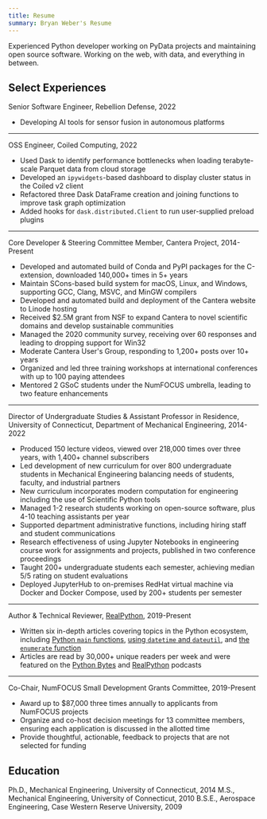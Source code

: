 ```yaml
---
title: Resume
summary: Bryan Weber's Resume
---
```


Experienced Python developer working on PyData projects and maintaining open source software. Working on the web, with data, and everything in between.

## Select Experiences

Senior Software Engineer, Rebellion Defense, 2022

- Developing AI tools for sensor fusion in autonomous platforms

---

OSS Engineer, Coiled Computing, 2022

- Used Dask to identify performance bottlenecks when loading terabyte-scale Parquet data from cloud storage
- Developed an `ipywidgets`-based dashboard to display cluster status in the Coiled v2 client
- Refactored three Dask DataFrame creation and joining functions to improve task graph optimization
- Added hooks for `dask.distributed.Client` to run user-supplied preload plugins

---

Core Developer & Steering Committee Member, Cantera Project, 2014-Present

- Developed and automated build of Conda and PyPI packages for the C-extension, downloaded 140,000+ times in 5+ years
- Maintain SCons-based build system for macOS, Linux, and Windows, supporting GCC, Clang, MSVC, and MinGW compilers
- Developed and automated build and deployment of the Cantera website to Linode hosting
- Received \$2.5M grant from NSF to expand Cantera to novel scientific domains and develop sustainable communities
- Managed the 2020 community survey, receiving over 60 responses and leading to dropping support for Win32
- Moderate Cantera User's Group, responding to 1,200+ posts over 10+ years
- Organized and led three training workshops at international conferences with up to 100 paying attendees
- Mentored 2 GSoC students under the NumFOCUS umbrella, leading to two feature enhancements

---

Director of Undergraduate Studies & Assistant Professor in Residence, University of Connecticut, Department of Mechanical Engineering, 2014-2022

- Produced 150 lecture videos, viewed over 218,000 times over three years, with 1,400+ channel subscribers
- Led development of new curriculum for over 800 undergraduate students in Mechanical Engineering balancing needs of students, faculty, and industrial partners
- New curriculum incorporates modern computation for engineering including the use of Scientific Python tools
- Managed 1-2 research students working on open-source software, plus 4-10 teaching assistants per year
- Supported department administrative functions, including hiring staff and student communications
- Research effectiveness of using Jupyter Notebooks in engineering course work for assignments and projects, published in two conference proceedings
- Taught 200+ undergraduate students each semester, achieving median 5/5 rating on student evaluations
- Deployed JupyterHub to on-premises RedHat virtual machine via Docker and Docker Compose, used by 200+ students per semester

---

Author & Technical Reviewer, [RealPython](https://realpython.com/team/bweber), 2019-Present

- Written six in-depth articles covering topics in the Python ecosystem, including [Python `main` functions][main function], [using `datetime` and `dateutil`][datetime], and [the `enumerate` function][enumerate]
- Articles are read by 30,000+ unique readers per week and were featured on the [Python Bytes][python bytes] and [RealPython][real python podcast] podcasts

[main function]: https://realpython.com/python-main-function/
[datetime]: https://realpython.com/python-datetime/
[enumerate]: https://realpython.com/python-enumerate/
[python bytes]: https://pythonbytes.fm/episodes/show/151/certified-it-works-on-my-machine
[real python podcast]: https://realpython.com/podcasts/rpp/21/

---

Co-Chair, NumFOCUS Small Development Grants Committee, 2019-Present

- Award up to $87,000 three times annually to applicants from NumFOCUS projects
- Organize and co-host decision meetings for 13 committee members, ensuring each application is discussed in the allotted time
- Provide thoughtful, actionable, feedback to projects that are not selected for funding

## Education

Ph.D., Mechanical Engineering, University of Connecticut, 2014
M.S., Mechanical Engineering, University of Connecticut, 2010
B.S.E., Aerospace Engineering, Case Western Reserve University, 2009
